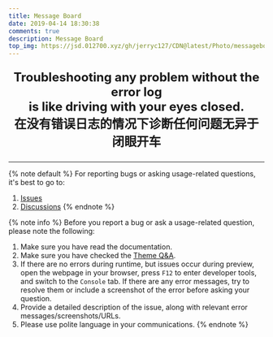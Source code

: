 ```yaml
---
title: Message Board
date: 2019-04-14 18:30:38
comments: true
description: Message Board
top_img: https://jsd.012700.xyz/gh/jerryc127/CDN@latest/Photo/messageboard.jpg
---
```


<p style="font-size:1.72em;font-weight:bold;text-align: center">
Troubleshooting any problem without the error log <br> 
is like driving with your eyes closed.<br>
在没有错误日志的情况下诊断任何问题无异于闭眼开车
</p>

***

{% note default %}
For reporting bugs or asking usage-related questions, it's best to go to:
   1. [Issues](https://github.com/jerryc127/hexo-theme-butterfly/issues)
   2. [Discussions](https://github.com/jerryc127/hexo-theme-butterfly/discussions)
{% endnote %}

{% note info %}
Before you report a bug or ask a usage-related question, please note the following:
1. Make sure you have read the documentation.
2. Make sure you have checked the [Theme Q&A](https://butterfly.js.org/en/posts/butterfly-docs-en-theme-question/).
3. If there are no errors during runtime, but issues occur during preview, open the webpage in your browser, press `F12` to enter developer tools, and switch to the `Console` tab.
   If there are any error messages, try to resolve them or include a screenshot of the error before asking your question.
4. Provide a detailed description of the issue, along with relevant error messages/screenshots/URLs.
5. Please use polite language in your communications.
{% endnote %}